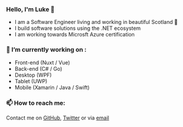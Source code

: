 ### Hello, I'm Luke 👋

- I am a Software Engineer living and working in beautiful Scotland 🏴󠁧󠁢󠁳󠁣󠁴󠁿
- I build software solutions using the .NET ecosystem
- I am working towards Microsft Azure certification

### 🔭 I’m currently working on :

- Front-end (Nuxt / Vue)
- Back-end (C# / Go)
- Desktop (WPF)
- Tablet (UWP) 
- Mobile (Xamarin / Java / Swift)

### 📫 How to reach me:

Contact me on [GitHub][github], [Twitter][twitter] or via [email][email]

[github]: https://github.com/ljfio
[twitter]: https://twitter.com/ljf_io
[email]: mailto:hello@ljf.io
